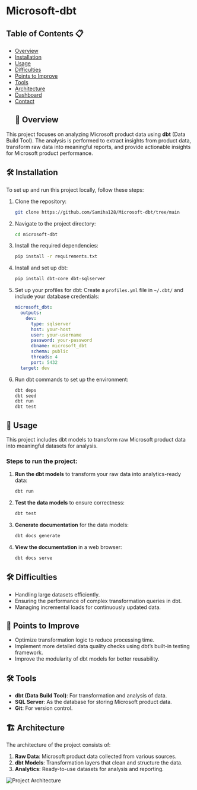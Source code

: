 # Microsoft-dbt

## Table of Contents 📋
- [Overview](#overview)
- [Installation](#installation)
- [Usage](#usage)
- [Difficulties](#difficulties)
- [Points to Improve](#points-to-improve)
- [Tools](#tools)
- [Architecture](#architecture)
- [Dashboard](#dashboard)
- [Contact](#contact)
  ## 🚀 Overview
This project focuses on analyzing Microsoft product data using **dbt** (Data Build Tool). The analysis is performed to extract insights from product data, transform raw data into meaningful reports, and provide actionable insights for Microsoft product performance.
## 🛠️ Installation
To set up and run this project locally, follow these steps:
1. Clone the repository:
    ```bash
    git clone https://github.com/Samiha128/Microsoft-dbt/tree/main  
    ```
2. Navigate to the project directory:
    ```bash
    cd microsoft-dbt
    ```
3. Install the required dependencies:
    ```bash
    pip install -r requirements.txt
    ```
4. Install and set up dbt:
    ```bash
    pip install dbt-core dbt-sqlserver

    ```

5. Set up your profiles for dbt:
    Create a `profiles.yml` file in `~/.dbt/` and include your database credentials:
    ```yaml
    microsoft_dbt:
      outputs:
        dev:
          type: sqlserver
          host: your-host
          user: your-username
          password: your-password
          dbname: microsoft_dbt
          schema: public
          threads: 4
          port: 5432
      target: dev
    ```

6. Run dbt commands to set up the environment:
    ```bash
    dbt deps
    dbt seed
    dbt run
    dbt test
    ```

## 🚀 Usage
This project includes dbt models to transform raw Microsoft product data into meaningful datasets for analysis.

### Steps to run the project:

1. **Run the dbt models** to transform your raw data into analytics-ready data:
    ```bash
    dbt run
    ```
2. **Test the data models** to ensure correctness:
    ```bash
    dbt test
    ```
3. **Generate documentation** for the data models:
    ```bash
    dbt docs generate
    ```
4. **View the documentation** in a web browser:
    ```bash
    dbt docs serve
    ```
## 🛠️ Difficulties
- Handling large datasets efficiently.
- Ensuring the performance of complex transformation queries in dbt.
- Managing incremental loads for continuously updated data.

## 🔧 Points to Improve
- Optimize transformation logic to reduce processing time.
- Implement more detailed data quality checks using dbt’s built-in testing framework.
- Improve the modularity of dbt models for better reusability.
## 🛠 Tools
- **dbt (Data Build Tool)**: For transformation and analysis of data.
- **SQL Server**: As the database for storing Microsoft product data.
- **Git**: For version control.
## 🏗 Architecture
The architecture of the project consists of:
1. **Raw Data**: Microsoft product data collected from various sources.
2. **dbt Models**: Transformation layers that clean and structure the data.
3. **Analytics**: Ready-to-use datasets for analysis and reporting.

![Project Architecture](path_to_your_architecture_diagram.png)
